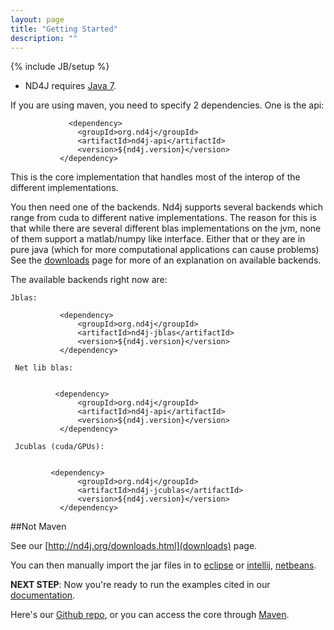 ```yaml
---
layout: page
title: "Getting Started"
description: ""
---
```

{% include JB/setup %}

* ND4J requires [Java 7](http://www.oracle.com/technetwork/java/javase/downloads/jdk7-downloads-1880260.html).


If you are using maven, you need to specify 2 dependencies. One is the api:
                
                 <dependency>
                   <groupId>org.nd4j</groupId>
                   <artifactId>nd4j-api</artifactId>
                   <version>${nd4j.version}</version>
               </dependency>
             
  This is the core implementation that handles most of the interop of the different implementations.
  
  You then need one of the backends.  Nd4j supports several backends which range from cuda to different native implementations. The reason for this is that while there are several different blas implementations on the jvm, none of them support a matlab/numpy like interface. Either that or they are in pure java (which for more computational applications can cause problems) See the [downloads](http://nd4j.org/downloads.html) page for more of an explanation on available backends.
  
 The available backends right now are:
    
    Jblas: 
    
               <dependency>
                   <groupId>org.nd4j</groupId>
                   <artifactId>nd4j-jblas</artifactId>
                   <version>${nd4j.version}</version>
               </dependency>
  
     Net lib blas:
      
      
              <dependency>
                   <groupId>org.nd4j</groupId>
                   <artifactId>nd4j-api</artifactId>
                   <version>${nd4j.version}</version>
               </dependency>
      
     Jcublas (cuda/GPUs):
     
     
             <dependency>
                   <groupId>org.nd4j</groupId>
                   <artifactId>nd4j-jcublas</artifactId>
                   <version>${nd4j.version}</version>
               </dependency>
  
  

##Not Maven

See our [http://nd4j.org/downloads.html](downloads) page.

You can then manually import the jar files in to [eclipse](http://stackoverflow.com/questions/3280353/how-to-import-a-jar-in-eclipse) or [intellij](http://stackoverflow.com/questions/1051640/correct-way-to-add-lib-jar-to-an-intellij-idea-project), [netbeans](http://gpraveenkumar.wordpress.com/2009/06/17/abc-to-import-a-jar-file-in-netbeans-6-5/).




**NEXT STEP**: Now you're ready to run the examples cited in our [documentation](../elementwise.html).

Here's our [Github repo](https://github.com/SkymindIO/nd4j), or you can access the core through [Maven](http://maven.apache.org/download.cgi).
